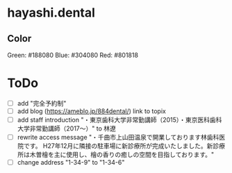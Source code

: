 hayashi.dental
========

## Color
Green: #188080
Blue: #304080
Red: #801818

# ToDo
- [ ] add "完全予約制"
- [ ] add blog (https://ameblo.jp/884dental/) link to topix
- [ ] add staff introduction "・東京歯科大学非常勤講師（2015）・東京医科歯科大学非常勤講師（2017～）" to 林遼
- [ ] rewrite access message "・千曲市上山田温泉で開業しております林歯科医院です。 H27年12月に隣接の駐車場に新診療所が完成いたしました。新診療所は木曽檜を主に使用し、檜の香りの癒しの空間を目指しております。"
- [ ] change address "1-34-9" to "1-34-6"
